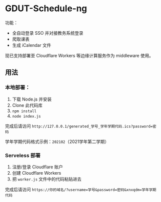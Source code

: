 # GDUT-Schedule-ng

功能：

- 全自动登录 SSO 并对接教务系统登录
- 爬取课表
- 生成 iCalendar 文件

现已支持部署至 Cloudflare Workers 等边缘计算服务作为 middleware 使用。

## 用法

### 本地部署：

1. 下载 Node.js 并安装
2. Clone 此代码库
3. `npm install`
4. `node index.js`

完成后请访问 `http://127.0.0.1/generated_学号_学年学期代码.ics?password=密码`

学年学期代码格式示例：`202102`（2021学年第二学期）

### Serveless 部署

1. 注册/登录 Cloudflare 账户
2. 创建 Cloudflare Workers
3. 把 `worker.js` 文件中的代码粘贴进去

完成后请访问 `https://你的域名/?username=学号&password=密码&xnxqdm=学年学期代码`
